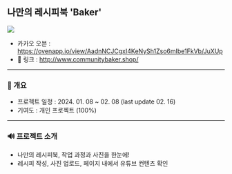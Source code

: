 ## 나만의 레시피북 'Baker'

<img src="![image](https://github.com/ensung2/Baker/assets/147688649/ea536faf-897a-42c7-b91e-254b9c183179)">

* 카카오 오븐 : https://ovenapp.io/view/AadnNCJCgxI4KeNySh1Zso6mIbe1FkVb/JuXUp
* 🔗 링크 : http://www.communitybaker.shop/
---

### 📄 개요
* 프로젝트 일정 : 2024. 01. 08 ~ 02. 08 (last update 02. 16)
* 기여도 : 개인 프로젝트 (100%)
---

### 🔊 프로젝트 소개
* 나만의 레시피북, 작업 과정과 사진을 한눈에!
* 레시피 작성, 사진 업로드, 페이지 내에서 유튜브 컨텐츠 확인

